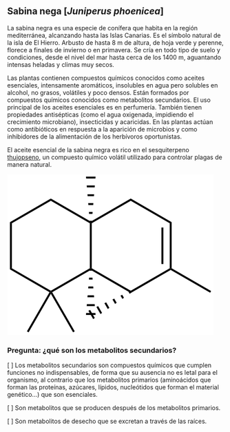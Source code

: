 
## Sabina nega [*Juniperus phoenicea*]

La sabina negra es una especie de conífera que habita en la región mediterránea, alcanzando hasta las Islas Canarias. Es el símbolo natural de la isla de El Hierro. Arbusto de hasta 8 m de altura, de hoja verde y perenne, florece a finales de invierno o en primavera. Se cría en todo tipo de suelo y condiciones, desde el nivel del mar hasta cerca de los 1400 m, aguantando intensas heladas y climas muy secos.

Las plantas contienen compuestos químicos conocidos como aceites esenciales, intensamente aromáticos, insolubles en agua pero solubles en alcohol, no grasos, volátiles y poco densos. Están formados por compuestos químicos conocidos como metabolitos secundarios. El uso principal de los aceites esenciales es en perfumería. También tienen propiedades antisépticas (como el agua oxigenada, impidiendo el crecimiento microbiano), insecticidas y acaricidas. En las plantas actúan como antibióticos en respuesta a la aparición de microbios y como inhibidores de la alimentación de los herbívoros oportunistas. 

El aceite esencial de la sabina negra es rico en el sesquiterpeno [thujopseno](https://es.wikipedia.org/wiki/Thujopseno), 
un compuesto químico volátil utilizado para controlar plagas de manera natural. 

![](./pics/thujopsene.png)


### Pregunta: ¿qué son los metabolitos secundarios?

 [ ] Los metabolitos secundarios son compuestos químicos que cumplen funciones no indispensables, de forma que su ausencia no es letal para el organismo, al contrario que los metabolitos primarios (aminoácidos que forman las proteínas, azúcares, lípidos, nucleótidos que forman el material genético...) que son esenciales.

 [ ] Son metabolitos que se producen después de los metabolitos primarios.

 [ ] Son metabolitos de desecho que se excretan a través de las raíces.


